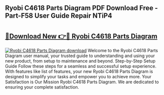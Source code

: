 ## Ryobi C4618 Parts Diagram PDF Download Free - Part-F58 User Guide Repair NTiP4

# <h2><a href="http://dftzu9.blite.top/?on=Ryobi+C4618+Parts+Diagram">🔗Download New 👉🔴 Ryobi C4618 Parts Diagram</a></h2>

[![Ryobi C4618 Parts Diagram download](https://i.imgur.com/lujVjoI.png)](http://dftzu9.blite.top/?on=Ryobi+C4618+Parts+Diagram)
Welcome to the Ryobi C4618 Parts Diagram user manual, your trusted guide to understanding and using your new product, from setup to maintenance and beyond. Step-by-Step Setup Guide Follow these steps for a seamless and successful setup experience. With features like list of features, your new Ryobi C4618 Parts Diagram is designed to simplify your tasks and empower you to achieve more. Your Satisfaction is Our Mission Ryobi C4618 Parts Diagram. We are dedicated to ensuring your complete satisfaction.

